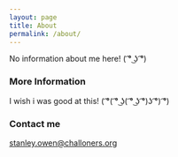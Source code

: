 ```yaml
---
layout: page
title: About
permalink: /about/
---
```


No information about me here! ( ͡° ͜ʖ ͡°)

### More Information
I wish i was good at this! ( ͡°( ͡° ͜ʖ( ͡° ͜ʖ ͡°)ʖ ͡°) ͡°)

### Contact me

stanley.owen@challoners.org
